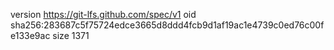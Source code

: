 version https://git-lfs.github.com/spec/v1
oid sha256:283687c5f75724edce3665d8ddd4fcb9d1af19ac1e4739c0ed76c00fe133e9ac
size 1371
